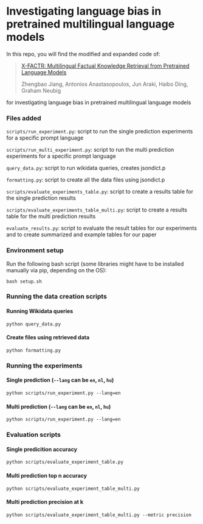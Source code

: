 # Investigating language bias in pretrained multilingual language models

In this repo, you will find the modified and expanded code of: 
> [X-FACTR: Multilingual Factual Knowledge Retrieval from Pretrained Language Models](https://arxiv.org/abs/2010.06189)
>
> Zhengbao Jiang, Antonios Anastasopoulos, Jun Araki, Haibo Ding, Graham Neubig

for investigating language bias in pretrained multilingual language models

### Files added

```scripts/run_experiment.py```: script to run the single prediction experiments for a specific prompt language

```scripts/run_multi_experiment.py```: script to run the multi prediction experiments for a specific prompt language

```query_data.py```: script to run wikidata queries, creates jsondict.p

```formatting.py```: script to create all the data files using jsondict.p

```scripts/evaluate_experiments_table.py```: script to create a results table for the single prediction results

```scripts/evaluate_experiments_table_multi.py```: script to create a results table for the multi prediction results

```evaluate_results.py```: script to evaluate the result tables for our experiments and to create summarized and example
tables for our paper

### Environment setup
Run the following bash script (some libraries might have to be installed manually via pip, depending on the OS):
```shell
bash setup.sh
```
### Running the data creation scripts
#### Running Wikidata queries
```shell
python query_data.py
```

#### Create files using retrieved data
```shell
python formatting.py
```

### Running the experiments
#### Single prediction (```--lang``` can be ```en```, ```nl```, ```hu```)
```shell
python scripts/run_experiment.py --lang=en
```
#### Multi prediction (```--lang``` can be ```en```, ```nl```, ```hu```)
```shell
python scripts/run_experiment.py --lang=en
```
### Evaluation scripts
#### Single predicition accuracy
```shell
python scripts/evaluate_experiment_table.py
```

#### Multi prediction top n accuracy
```shell
python scripts/evaluate_experiment_table_multi.py
```

#### Multi prediction precision at k
```shell
python scripts/evaluate_experiment_table_multi.py --metric precision
```
